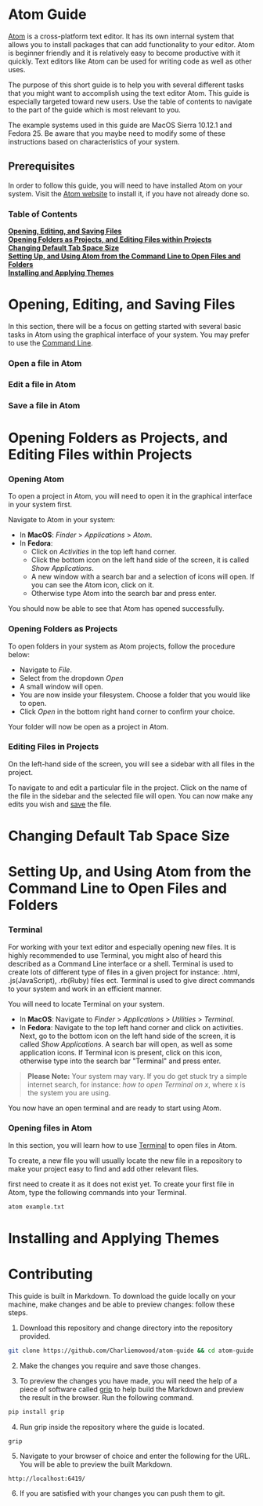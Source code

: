 # Atom Guide

[Atom](https://atom.io/) is a cross-platform text editor. It has its own internal system that allows you to install packages that can add functionality to your editor. Atom is beginner friendly and it is relatively easy to become productive with it quickly. Text editors like Atom can be used for writing code as well as other uses.

The purpose of this short guide is to help you with several different tasks that you might want to accomplish using the text editor Atom. This guide is especially targeted toward new users. Use the table of contents to navigate to the part of the guide which is most relevant to you.

The example systems used in this guide are MacOS Sierra 10.12.1 and Fedora 25. Be aware that you maybe need to modify some of these instructions based on characteristics of your system.

## Prerequisites

In order to follow this guide, you will need to have installed Atom on your system. Visit the [Atom website](https://atom.io/) to install it, if you have not already done so.

### Table of Contents
**[Opening, Editing, and Saving Files](#opening-editing-and-saving-files)**<br>
**[Opening Folders as Projects, and Editing Files within Projects](#opening-folders-as-projects-and-editing-files-within-projects)**<br>
**[Changing Default Tab Space Size](#changing-default-tab-space-size)**<br>
**[Setting Up, and Using Atom from the Command Line to Open Files and Folders](#setting-up-and-using-atom-from-the-command-line-to-open-files-and-folders)**<br>
**[Installing and Applying Themes](#installing-and-applying-themes)**<br>


# Opening, Editing, and Saving Files

In this section, there will be a focus on getting started with several basic tasks in Atom using the graphical interface of your system. You may prefer to use the [Command Line](#setting-up-and-using-atom-from-the-command-line-to-open-files-and-folders).

### Open a file in Atom

### Edit a file in Atom

### Save a file in Atom




# Opening Folders as Projects, and Editing Files within Projects

### Opening Atom

To open a project in Atom, you will need to open it in the graphical interface in your system first.

Navigate to Atom in your system:

* In **MacOS**: *Finder* > *Applications* > *Atom*.
* In **Fedora**:
  * Click on *Activities* in the top left hand corner.
  * Click the bottom icon on the left hand side of the screen, it is called *Show Applications*.
  * A new window with a search bar and a selection of icons will open. If you can see the Atom icon, click on it.
  * Otherwise type Atom into the search bar and press enter.

You should now be able to see that Atom has opened successfully.

### Opening Folders as Projects

To open folders in your system as Atom projects, follow the procedure below:

* Navigate to *File*.
* Select from the dropdown *Open*
* A small window will open.
* You are now inside your filesystem. Choose a folder that you would like to open.
* Click *Open* in the bottom right hand corner to confirm your choice.  

Your folder will now be open as a project in Atom.

### Editing Files in Projects

On the left-hand side of the screen, you will see a sidebar with all files in the project.

To navigate to and edit a particular file in the project. Click on the name of the file in the sidebar and the selected file will open. You can now make any edits you wish and [save](#save-a-file-in-atom) the file.



# Changing Default Tab Space Size

# Setting Up, and Using Atom from the Command Line to Open Files and Folders

### Terminal

For working with your text editor and especially opening new files. It is highly recommended to use Terminal, you might also of heard this described as a Command Line interface or a shell. Terminal is used to create lots of different type of files in a given project for instance: .html, .js(JavaScript), .rb(Ruby) files ect. Terminal is used to give direct commands to your system and work in an efficient manner.

You will need to locate Terminal on your system.

* In **MacOS**: Navigate to *Finder* > *Applications* > *Utilities* > *Terminal*.
* In **Fedora**: Navigate to the top left hand corner and click on activities. Next, go to the bottom icon on the left hand side of the screen, it is called *Show Applications*. A search bar will open, as well as some application icons. If Terminal icon is present, click on this icon, otherwise type into the search bar "Terminal" and press enter.

> **Please Note:**
> Your system may vary. If you do get stuck try a simple internet search, for instance: *how to open Terminal on x*, where x is the system you are using.  

You now have an open terminal and are ready to start using Atom.

### Opening files in Atom

In this section, you will learn how to use [Terminal](#terminal) to open files in Atom.

To create, a new file you will usually locate the new file in a repository to make your project easy to find and add other relevant files.

 first need to create it as it does not exist yet. To create your first file in Atom, type the following commands into your Terminal.
```bash
atom example.txt
```

# Installing and Applying Themes

# Contributing

This guide is built in Markdown. To download the guide locally on your machine, make changes and be able to preview changes: follow these steps.

1. Download this repository and change directory into the repository provided.
```bash
git clone https://github.com/Charliemowood/atom-guide && cd atom-guide
```

2. Make the changes you require and save those changes.

3. To preview the changes you have made, you will need the help of a piece of software called [grip](https://github.com/joeyespo/grip) to help build the Markdown and preview the result in the browser. Run the following command.
```bash
pip install grip
```

4. Run grip inside the repository where the guide is located.
```bash
grip
```

5. Navigate to your browser of choice and enter the following for the URL. You will be able to preview the built Markdown.
```URL
http://localhost:6419/
```
 6. If you are satisfied with your changes you can push them to git.
